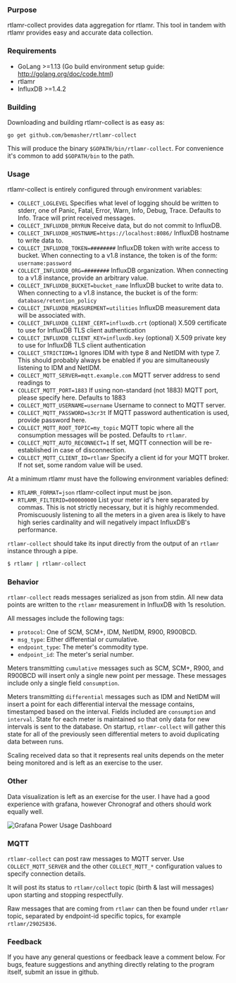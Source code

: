 ### Purpose
rtlamr-collect provides data aggregation for rtlamr. This tool in tandem with rtlamr provides easy and accurate data collection.

### Requirements
 * GoLang >=1.13 (Go build environment setup guide: http://golang.org/doc/code.html)
 * rtlamr
 * InfluxDB >=1.4.2

### Building
Downloading and building rtlamr-collect is as easy as:

	go get github.com/bemasher/rtlamr-collect

This will produce the binary `$GOPATH/bin/rtlamr-collect`. For convenience it's common to add `$GOPATH/bin` to the path.

### Usage
rtlamr-collect is entirely configured through environment variables:
 * `COLLECT_LOGLEVEL` Specifies what level of logging should be written to stderr, one of Panic, Fatal, Error, Warn, Info, Debug, Trace. Defaults to Info. Trace will print received messages.
 * `COLLECT_INFLUXDB_DRYRUN` Receive data, but do not commit to InfluxDB.
 * `COLLECT_INFLUXDB_HOSTNAME=https://localhost:8086/` InfluxDB hostname to write data to.
 * `COLLECT_INFLUXDB_TOKEN=########` InfluxDB token with write access to bucket. When connecting to a v1.8 instance, the token is of the form: `username:password`
 * `COLLECT_INFLUXDB_ORG=########` InfluxDB organization. When connecting to a v1.8 instance, provide an arbitrary value.
 * `COLLECT_INFLUXDB_BUCKET=bucket_name` InfluxDB bucket to write data to. When connecting to a v1.8 instance, the bucket is of the form: `database/retention_policy`
 * `COLLECT_INFLUXDB_MEASUREMENT=utilities` InfluxDB measurement data will be associated with.
 * `COLLECT_INFLUXDB_CLIENT_CERT=influxdb.crt` (optional) X.509 certificate to use for InfluxDB TLS client authentication
 * `COLLECT_INFLUXDB_CLIENT_KEY=influxdb.key` (optional) X.509 private key to use for InfluxDB TLS client authentication
 * `COLLECT_STRICTIDM=1` Ignores IDM with type 8 and NetIDM with type 7. This should probably always be enabled if you are simultaneously listening to IDM and NetIDM.
 * `COLLECT_MQTT_SERVER=mqtt.example.com` MQTT server address to send readings to
 * `COLLECT_MQTT_PORT=1883` If using non-standard (not 1883) MQTT port, please specify here. Defaults to 1883
 * `COLLECT_MQTT_USERNAME=username` Username to connect to MQTT server.
 * `COLLECT_MQTT_PASSWORD=s3cr3t` If MQTT password authentication is used, provide password here. 
 * `COLLECT_MQTT_ROOT_TOPIC=my_topic` MQTT topic where all the consumption messages will be posted. Defaults to `rtlamr`. 
 * `COLLECT_MQTT_AUTO_RECONNECT=1` If set, MQTT connection will be re-established in case of disconnection. 
 * `COLLECT_MQTT_CLIENT_ID=rtlamr` Specify a client id for your MQTT broker. If not set, some random value will be used. 

At a minimum rtlamr must have the following environment variables defined:
 * `RTLAMR_FORMAT=json` rtlamr-collect input must be json.
 * `RTLAMR_FILTERID=000000000` List your meter id's here separated by commas. This is not strictly necessary, but it is highly recommended. Promiscuously listening to all the meters in a given area is likely to have high series cardinality and will negatively impact InfluxDB's performance.

`rtlamr-collect` should take its input directly from the output of an `rtlamr` instance through a pipe.

```bash
$ rtlamr | rtlamr-collect
```

### Behavior
`rtlamr-collect` reads messages serialized as json from stdin. All new data points are written to the `rtlamr` measurement in InfluxDB with 1s resolution.

All messages include the following tags:
 * `protocol`: One of SCM, SCM+, IDM, NetIDM, R900, R900BCD.
 * `msg_type`: Either differential or cumulative.
 * `endpoint_type`: The meter's commodity type.
 * `endpoint_id`: The meter's serial number.

Meters transmitting `cumulative` messages such as SCM, SCM+, R900, and R900BCD will insert only a single new point per message. These messages include only a single field `consumption`.

Meters transmitting `differential` messages such as IDM and NetIDM will insert a point for each differential interval the message contains, timestamped based on the interval. Fields included are `consumption` and `interval`. State for each meter is maintained so that only data for new intervals is sent to the database. On startup, `rtlamr-collect` will gather this state for all of the previously seen differential meters to avoid duplicating data between runs.

Scaling received data so that it represents real units depends on the meter being monitored and is left as an exercise to the user.

### Other
Data visualization is left as an exercise for the user. I have had a good experience with grafana, however Chronograf and others should work equally well.

![Grafana Power Usage Dashboard](capture.png "Grafana Power Usage Dashboard")

### MQTT

`rtlamr-collect` can post raw messages to MQTT server. Use `COLLECT_MQTT_SERVER` and the other `COLLECT_MQTT_*` configuration values to specify connection details.

It will post its status to `rtlamr/collect` topic (birth & last will messages) upon starting and stopping respectfully.

Raw messages that are coming from `rtlamr` can then be found under `rtlamr` topic, separated by endpoint-id specific topics, for example `rtlamr/29025836`.

### Feedback
If you have any general questions or feedback leave a comment below. For bugs, feature suggestions and anything directly relating to the program itself, submit an issue in github.
